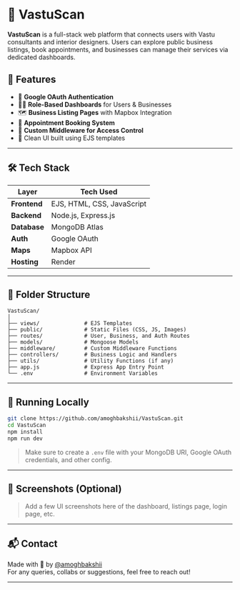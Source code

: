 
# 🧭 VastuScan

**VastuScan** is a full-stack web platform that connects users with Vastu consultants and interior designers. Users can explore public business listings, book appointments, and businesses can manage their services via dedicated dashboards.

## 🚀 Features

- 🔐 **Google OAuth Authentication**
- 🧑‍💼 **Role-Based Dashboards** for Users & Businesses  
- 🗺️ **Business Listing Pages** with Mapbox Integration  
- 📅 **Appointment Booking System**  
- 🧠 **Custom Middleware for Access Control**
- 🎨 Clean UI built using EJS templates

---

## 🛠️ Tech Stack

| Layer        | Tech Used                      |
|-------------|---------------------------------|
| **Frontend** | EJS, HTML, CSS, JavaScript      |
| **Backend**  | Node.js, Express.js             |
| **Database** | MongoDB Atlas                   |
| **Auth**     | Google OAuth                    |
| **Maps**     | Mapbox API                      |
| **Hosting**  | Render                          |

---

## 📂 Folder Structure

```
VastuScan/
│
├── views/              # EJS Templates
├── public/             # Static Files (CSS, JS, Images)
├── routes/             # User, Business, and Auth Routes
├── models/             # Mongoose Models
├── middleware/         # Custom Middleware Functions
├── controllers/        # Business Logic and Handlers
├── utils/              # Utility Functions (if any)
├── app.js              # Express App Entry Point
└── .env                # Environment Variables
```

---

## 🧪 Running Locally

```bash
git clone https://github.com/amoghbakshii/VastuScan.git
cd VastuScan
npm install
npm run dev
```

> Make sure to create a `.env` file with your MongoDB URI, Google OAuth credentials, and other config.

---

## 📸 Screenshots (Optional)

> Add a few UI screenshots here of the dashboard, listings page, login page, etc.

---

## 📬 Contact

Made with 💚 by [@amoghbakshii](https://github.com/amoghbakshii)  
For any queries, collabs or suggestions, feel free to reach out!

---
